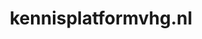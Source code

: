 ---
layout: post
title:  "kennisplatformvhg.nl"
internal_url:  "/dutchgov/kennisplatformvhg.nl.html"
subdomains_count: 2
all_subdomains_count: 2
urls_count: 2
ssl_rank: 0
http_rank: 37.5
url_link: /data/kennisplatformvhg.nl/urls.txt
all_subdomains_link: /data/kennisplatformvhg.nl/all_subdomains.txt
subdomains_link: /data/kennisplatformvhg.nl/subdomains.txt
categories: dutchgov
---